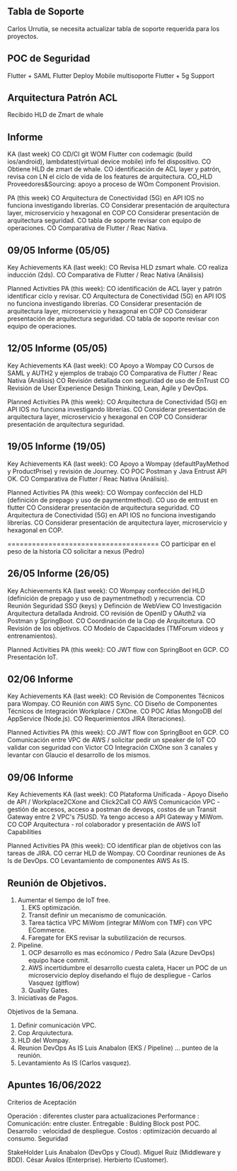 ## Tabla de Soporte
Carlos Urrutia, se necesita actualizar tabla de soporte requerida para los proyectos.

## POC de Seguridad
Flutter + SAML
Flutter Deploy Mobile multisoporte
Flutter + 5g Support

## Arquitectura Patrón ACL
Recibido HLD de Zmart de whale


## Informe  
KA (last week)
CO CD/CI git WOM Flutter con codemagic (build ios/android), lambdatest(virtual device mobile) info fel dispositivo.
CO Obtiene HLD de zmart de whale.
CO identificación de ACL layer y patrón, revisa con LN el ciclo de vida de los features de arquitectura.
CO_HLD Proveedores&Sourcing: apoyo a proceso de WOm Component Provision.

PA (this week)
CO Arquitectura de Conectividad (5G) en API IOS no funciona investigando librerías.
CO Considerar presentación de arquitectura layer, microservicio y hexagonal en COP
CO Considerar presentación de arquitectura seguridad.
CO tabla de soporte revisar con equipo de operaciones.
CO Comparativa de Flutter / Reac Nativa.

## 09/05 Informe (05/05)
Key Achievements KA (last week):
CO Revisa HLD zsmart whale.
CO realiza inducción (2ds).
CO Comparativa de Flutter / Reac Nativa (Análisis)

Planned Activities PA (this week):
CO identificación de ACL layer y patrón identificar ciclo y revisar.
CO Arquitectura de Conectividad (5G) en API IOS no funciona investigando librerías.
CO Considerar presentación de arquitectura layer, microservicio y hexagonal en COP
CO Considerar presentación de arquitectura seguridad.
CO tabla de soporte revisar con equipo de operaciones.

## 12/05 Informe (05/05)
Key Achievements KA (last week):
CO Apoyo a Wompay
CO Cursos de SAML y AUTH2 y ejemplos de trabajo 
CO Comparativa de Flutter / Reac Nativa (Análisis)
CO Revisión detallada con seguridad de uso de EnTrust
CO Revisión de User Experience Design Thinking, Lean, Agile y DevOps.

Planned Activities PA (this week):
CO Arquitectura de Conectividad (5G) en API IOS no funciona investigando librerías.
CO Considerar presentación de arquitectura layer, microservicio y hexagonal en COP
CO Considerar presentación de arquitectura seguridad.


## 19/05 Informe (19/05)
Key Achievements KA (last week):
CO Apoyo a Wompay (defaultPayMethod y  ProductPrise) y revisión de Journey.
CO POC Postman y Java Entrust API OK.
CO Comparativa de Flutter / Reac Nativa (Análisis).

Planned Activities PA (this week):
CO Wompay confección del HLD (definición de prepago y uso de paymentmethod).
CO uso de entrust en flutter
CO Considerar presentación de arquitectura seguridad.
CO Arquitectura de Conectividad (5G) en API IOS no funciona investigando librerías.
CO Considerar presentación de arquitectura layer, microservicio y hexagonal en COP.

=====================================
CO participar en el peso de la historia
CO solicitar a nexus (Pedro)

## 26/05 Informe (26/05)
Key Achievements KA (last week):
CO Wompay confección del HLD (definición de prepago y uso de paymentmethod) y recurrencia.
CO Reunión Seguridad SSO (keys) y Definción de WebView
CO Investigación Arquitectura detallada Android.
CO revisión de OpenID y OAuth2 vía Postman y SpringBoot.
CO Coordinación de la Cop de Arquitcetura.
CO Revisión de los objetivos.
CO Modelo de Capacidades (TMForum videos y entrenamientos).

Planned Activities PA (this week):
CO JWT flow con SpringBoot en GCP.
CO Presentación IoT.

## 02/06 Informe
Key Achievements KA (last week):
CO Revisión de Componentes Técnicos para Wompay.
CO Reunión con AWS Sync.
CO Diseño de Componentes Técnicos de Integración Workplace / CXOne.
CO POC Atlas MongoDB del AppService (Node.js).
CO Requerimientos JIRA (Iteraciones).

Planned Activities PA (this week):
CO JWT flow con SpringBoot en GCP.
CO Comunicación entre VPC de AWS / solicitar pedir un speaker de IoT
CO validar con seguridad con Victor
CO Integración CXOne son 3 canales y levantar con Glaucio el desarrollo de los mismos. 

## 09/06 Informe 
Key Achievements KA (last week):
CO Plataforma Unificada - Apoyo Diseño de API / Workplace2CXone and Click2Call
CO AWS Comunicación VPC - gestión de accesos, acceso a postman de devops, costos de un Transit Gateway entre 2 VPC's 75USD. Ya tengo acceso a API Gateway y MiWom.
CO COP Arquitectura - rol colaborador y presentación de AWS IoT Capabilities

Planned Activities PA (this week):
CO identificar plan de objetivos con las tareas de JIRA.
CO cerrar HLD de Wompay.
CO Coordinar reuniones de As Is de DevOps.
CO Levantamiento de componentes AWS As IS.

## Reunión de Objetivos.

1. Aumentar el tiempo de IoT free.
	1. EKS optimización. 
	1. Transit definir un mecanismo de comunicación. 
	1. Tarea táctica VPC MiWom (integrar MiWom con TMF) con VPC ECommerce.
	1. Faregate for EKS revisar la subutilización de recursos.
1. Pipeline. 
	1. OCP desarrollo es mas ecónomico / Pedro Sala (Azure DevOps) equipo hace commit.
	1. AWS incertidumbre el desarrollo cuesta caleta, 
		Hacer un POC de un microservicio deploy diseñando el flujo de despliegue - Carlos Vasquez (gitflow)
	1. Quality Gates.
1. Iniciativas de Pagos.

Objetivos de la Semana.
1. Definir comunicación VPC.
1. Cop Arquiutectura.
1. HLD del Wompay.
1. Reunion DevOps As IS Luis Anabalon (EKS / Pipeline) ... punteo de la reunión.
1. Levantamiento As IS (Carlos vasquez).


## Apuntes 16/06/2022
Criterios de Aceptación

Operación : diferentes cluster para actualizaciones 
Performance :
	Comunicación: entre cluster.
	Entregable : Bulding Block post POC.
Desarrollo : velocidad de despliegue.
Costos : optimización decuardo al consumo.
Seguridad 


StakeHolder
Luis Anabalon (DevOps y Cloud).
Miguel Ruiz (Middleware y BDD).
César Ávalos (Enterprise).
Herbierto (Customer).